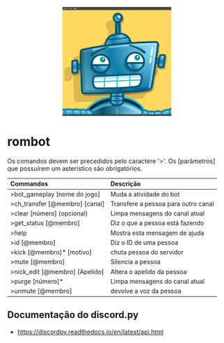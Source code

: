 <p align="center">
<img width=250 src="https://raw.githubusercontent.com/PinheiroCosta/rombot/main/images/robot.jpg"></img><br>
</p>

# rombot

Os comandos devem ser precedidos pelo caractere '>'. Os [parâmetros] que possuírem um asterístico são obrigatórios.

|Commandos|Descrição|
|:--|:--|
|>bot_gameplay [nome do jogo]|Muda a atividade do bot|
|>ch_transfer [@membro] [canal]|Transfere a pessoa para outro canal|
|>clear [número] (opcional)|Limpa mensagens do canal atual|
|>get_status [@membro]|Diz o que a pessoa está fazendo|
|>help|Mostra esta mensagem de ajuda|
|>id [@membro]|Diz o ID de uma pessoa|
|>kick [@membro]* [motivo]|chuta pessoa do servidor|
|>mute [@membro]|Silencia a pessoa|
|>nick_edit [@membro] [Apelido]|Altera o apelido da pessoa|
|>purge [número]*|Limpa mensagens do canal atual|
|>unmute [@membro]|devolve a voz da pessoa|


## Documentação do discord.py
- https://discordpy.readthedocs.io/en/latest/api.html
